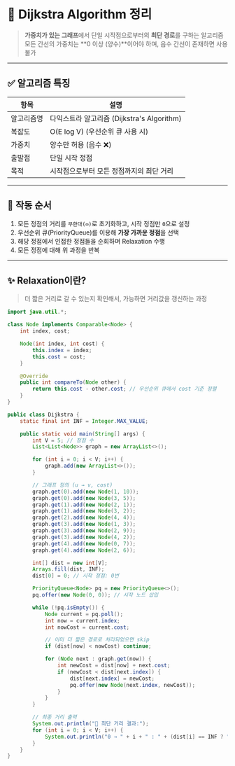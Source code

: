 # 🚀 Dijkstra Algorithm 정리

> **가중치가 있는 그래프**에서 단일 시작점으로부터의 **최단 경로**를 구하는 알고리즘  
> 모든 간선의 가중치는 **0 이상 (양수)**이어야 하며, 음수 간선이 존재하면 사용 불가

---

## ✅ 알고리즘 특징

| 항목       | 설명                                      |
|------------|-------------------------------------------|
| 알고리즘명 | 다익스트라 알고리즘 (Dijkstra's Algorithm) |
| 복잡도     | O(E log V) (우선순위 큐 사용 시)           |
| 가중치     | 양수만 허용 (음수 ❌)                      |
| 출발점     | 단일 시작 정점                             |
| 목적       | 시작점으로부터 모든 정점까지의 최단 거리   |

---

## 🔄 작동 순서

1. 모든 정점의 거리를 `무한대(∞)`로 초기화하고, 시작 정점만 `0`으로 설정
2. 우선순위 큐(PriorityQueue)를 이용해 **가장 가까운 정점**을 선택
3. 해당 정점에서 인접한 정점들을 순회하며 Relaxation 수행
4. 모든 정점에 대해 위 과정을 반복

---

## ✨ Relaxation이란?

> 더 짧은 거리로 갈 수 있는지 확인해서, 가능하면 거리값을 갱신하는 과정

```java
import java.util.*;

class Node implements Comparable<Node> {
    int index, cost;

    Node(int index, int cost) {
        this.index = index;
        this.cost = cost;
    }

    @Override
    public int compareTo(Node other) {
        return this.cost - other.cost; // 우선순위 큐에서 cost 기준 정렬
    }
}

public class Dijkstra {
    static final int INF = Integer.MAX_VALUE;

    public static void main(String[] args) {
        int V = 5; // 정점 수
        List<List<Node>> graph = new ArrayList<>();

        for (int i = 0; i < V; i++) {
            graph.add(new ArrayList<>());
        }

        // 그래프 정의 (u → v, cost)
        graph.get(0).add(new Node(1, 10));
        graph.get(0).add(new Node(3, 5));
        graph.get(1).add(new Node(2, 1));
        graph.get(1).add(new Node(3, 2));
        graph.get(2).add(new Node(4, 4));
        graph.get(3).add(new Node(1, 3));
        graph.get(3).add(new Node(2, 9));
        graph.get(3).add(new Node(4, 2));
        graph.get(4).add(new Node(0, 7));
        graph.get(4).add(new Node(2, 6));

        int[] dist = new int[V];
        Arrays.fill(dist, INF);
        dist[0] = 0; // 시작 정점: 0번

        PriorityQueue<Node> pq = new PriorityQueue<>();
        pq.offer(new Node(0, 0)); // 시작 노드 삽입

        while (!pq.isEmpty()) {
            Node current = pq.poll();
            int now = current.index;
            int nowCost = current.cost;

            // 이미 더 짧은 경로로 처리되었으면 skip
            if (dist[now] < nowCost) continue;

            for (Node next : graph.get(now)) {
                int newCost = dist[now] + next.cost;
                if (newCost < dist[next.index]) {
                    dist[next.index] = newCost;
                    pq.offer(new Node(next.index, newCost));
                }
            }
        }

        // 최종 거리 출력
        System.out.println("📍 최단 거리 결과:");
        for (int i = 0; i < V; i++) {
            System.out.println("0 → " + i + " : " + (dist[i] == INF ? "∞" : dist[i]));
        }
    }
}
```
